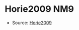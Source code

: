 <a name="material" />

# Horie2009 NM9
<script type="application/ld+json">
  {
    "@context": "https://schema.org/",
    "@type": "ChemicalSubstance",
    "http://purl.org/dc/terms/conformsTo":
      {
        "@type": "CreativeWork",
        "@id": "https://bioschemas.org/profiles/ChemicalSubstance/0.4-RELEASE/"
      },
    "@id": "https://egonw.github.io/nanowiki/nanowiki186.html#material",
    "name": "Horie2009 NM9",
    "sameAs": "http://127.0.0.1/mediawiki/index.php/Special:URIResolver/Horie2009_NM9"
  }
</script>


* Source: [Horie2009](http://127.0.0.1/mediawiki/index.php/Special:URIResolver/Horie2009)
